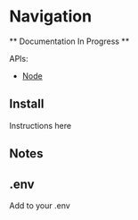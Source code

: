 Navigation
==========

** Documentation In Progress **

APIs:
* [Node](nodes.md)


## Install

Instructions here


## Notes


## .env

Add to your .env

